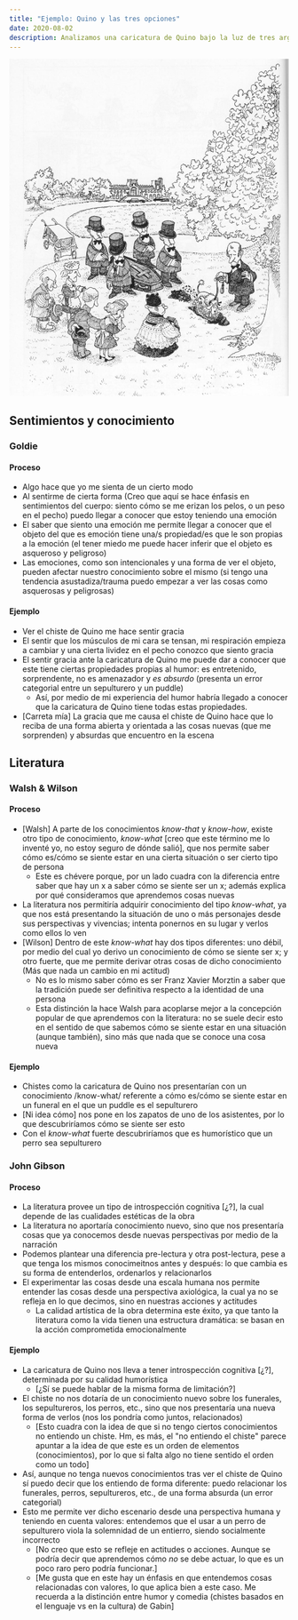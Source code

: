 ```yaml
---
title: "Ejemplo: Quino y las tres opciones"
date: 2020-08-02
description: Analizamos una caricatura de Quino bajo la luz de tres argumentos epistemológicos (uno sobre los sentimientos y dos sobre la literatura)
---
```


![Caricatura de Quino que ha resultado ser muy buen ejemplo :D](https://github.com/mulus1466/tesis/blob/master/static/imgs/QuinoPerroSepulturero.jpg?raw=true)

## Sentimientos y conocimiento
### Goldie
#### Proceso
- Algo hace que yo me sienta de un cierto modo
- Al sentirme de cierta forma (Creo que aquí se hace énfasis en sentimientos del cuerpo: siento cómo se me erizan los pelos, o un peso en el pecho) puedo llegar a conocer que estoy teniendo una emoción
- El saber que siento una emoción me permite llegar a conocer que el objeto del que es emoción tiene una/s propiedad/es que le son propias a la emoción (el tener miedo me puede hacer inferir que el objeto es asqueroso y peligroso)
- Las emociones, como son intencionales y una forma de ver el objeto, pueden afectar nuestro conocimiento sobre el mismo (si tengo una tendencia asustadiza/trauma puedo empezar a ver las cosas como asquerosas y peligrosas)
#### Ejemplo
- Ver el chiste de Quino me hace sentir gracia
- El sentir que los músculos de mi cara se tensan, mi respiración empieza a cambiar y una cierta lividez en el pecho conozco que siento gracia
- El sentir gracia ante la caricatura de Quino me puede dar a conocer que este tiene ciertas propiedades propias al humor: es entretenido, sorprendente, no es amenazador y *es absurdo* (presenta un error categorial entre un sepulturero y un puddle)
  - Así, por medio de mi experiencia del humor habría llegado a conocer que la caricatura de Quino tiene todas estas propiedades.
- [Carreta mía] La gracia que me causa el chiste de Quino hace que lo reciba de una forma abierta y orientada a las cosas nuevas (que me sorprenden) y absurdas que encuentro en la escena
## Literatura
### Walsh & Wilson
#### Proceso
- [Walsh] A parte de los conocimientos _know-that_ y _know-how_, existe otro tipo de conocimiento, _know-what_ [creo que este término me lo inventé yo, no estoy seguro de dónde salió], que nos permite saber cómo es/cómo se siente estar en una cierta situación o ser cierto tipo de persona
  - Este es chévere porque, por un lado cuadra con la diferencia entre saber que hay un x a saber cómo se siente ser un x; además explica por qué consideramos que aprendemos cosas nuevas
- La literatura nos permitiría adquirir conocimiento del tipo _know-what_, ya que nos está presentando la situación de uno o más personajes desde sus perspectivas y vivencias; intenta ponernos en su lugar y verlos como ellos lo ven
- [Wilson] Dentro de este _know-what_ hay dos tipos diferentes: uno débil, por medio del cual yo derivo un conocimiento de cómo se siente ser x; y otro fuerte, que me permite derivar otras cosas de dicho conocimiento (Más que nada un cambio en mi actitud)
  - No es lo mismo saber cómo es ser Franz Xavier Morztin a saber que la tradición puede ser definitiva respecto a la identidad de una persona
  - Esta distinción la hace Walsh para acoplarse mejor a la concepción popular de que aprendemos con la literatura: no se suele decir esto en el sentido de que sabemos cómo se siente estar en una situación (aunque también), sino más que nada que se conoce una cosa nueva
#### Ejemplo
- Chistes como la caricatura de Quino nos presentarían con un conocimiento /know-what/ referente a cómo es/cómo se siente estar en un funeral en el que un puddle es el sepulturero
- [Ni idea cómo] nos pone en los zapatos de uno de los asistentes, por lo que descubriríamos cómo se siente ser esto
- Con el _know-what_ fuerte descubriríamos que es humorístico que un perro sea sepulturero
### John Gibson
#### Proceso
- La literatura provee un tipo de introspección cognitiva [¿?], la cual depende de las cualidades estéticas de la obra
- La literatura no aportaría conocimiento nuevo, sino que nos presentaría cosas que ya conocemos desde nuevas perspectivas  por medio de la narración
- Podemos plantear una diferencia pre-lectura y otra post-lectura, pese a que tenga los mismos conocimeitnos antes y después: lo que cambia es su forma de entenderlos, ordenarlos y relacionarlos
- El experimentar las cosas desde una escala humana nos permite entender las cosas desde una perspectiva axiológica, la cual ya no se refleja en lo que decimos, sino en nuestras acciones y actitudes
  - La calidad artística de la obra determina este éxito, ya que tanto la literatura como la vida tienen una estructura dramática: se basan en la acción comprometida emocionalmente
#### Ejemplo
- La caricatura de Quino nos lleva a tener introspección cognitiva [¿?], determinada por su calidad humorística
  - [¿Sí se puede hablar de la misma forma de limitación?]
- El chiste no nos dotaría de un conocimiento nuevo sobre los funerales, los sepultureros, los perros, etc., sino que nos presentaría una nueva forma de verlos (nos los pondría como juntos, relacionados)
  - [Esto cuadra con la idea de que si no tengo ciertos conocimientos no entiendo un chiste. Hm, es más, el "no entiendo el chiste" parece apuntar a la idea de que este es un orden de elementos (conocimientos), por lo que si falta algo no tiene sentido el orden como un todo]
- Así, aunque no tenga nuevos conocimientos tras ver el chiste de Quino sí puedo decir que los entiendo de forma diferente: puedo relacionar los funerales, perros, sepultureros, etc., de una forma absurda (un error categorial)
- Esto me permite ver dicho escenario desde una perspectiva humana y teniendo en cuenta valores: entendemos que el usar a un perro de sepulturero viola la solemnidad de un entierro, siendo socialmente incorrecto
  - [No creo que esto se refleje en actitudes o acciones. Aunque se podría decir que aprendemos cómo _no_ se debe actuar, lo que es un poco raro pero podría funcionar.]
  - [Me gusta que en este hay un énfasis en que entendemos cosas relacionadas con valores, lo que aplica bien a este caso. Me recuerda a la distinción entre humor y comedia (chistes basados en el lenguaje vs en la cultura) de Gabin]
